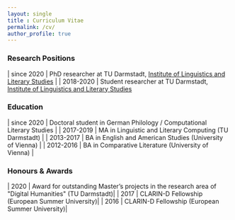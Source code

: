 ```yaml
---
layout: single
title : Curriculum Vitae
permalink: /cv/
author_profile: true
---
```


### Research Positions

| since 2020     |  PhD researcher at TU Darmstadt, [Institute of Linguistics and Literary Studies](https://www.linglit.tu-darmstadt.de/institutlinglit/index.en.jsp)      |
| 2018-2020 | Student researcher at TU Darmstadt, [Institute of Linguistics and Literary Studies](https://www.linglit.tu-darmstadt.de/institutlinglit/index.en.jsp) 

### Education

| since 2020      | Doctoral student in German Philology / Computational Literary Studies |
| 2017-2019   | MA in Linguistic and Literary Computing (TU Darmstadt) |
| 2013-2017   | BA in English and American Studies (University of Vienna) |
| 2012-2016   | BA in Comparative Literature (University of Vienna) |

### Honours & Awards

| 2020   | Award for outstanding Master’s projects in the research area of "Digital Humanities" (TU Darmstadt)|
| 2017   | CLARIN-D Fellowship (European Summer University)|
| 2016   | CLARIN-D Fellowship (European Summer University)|